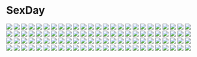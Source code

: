 # SexDay
![](https://konachan.com/image/d0f77f5815adcff244b78113744ae259/Konachan.com%20-%2067432%20gagraphic%20haku_%28sabosoda%29%20jpeg_artifacts%20logo%20sword%20watermark%20weapon.jpg)
![](https://konachan.com/image/a1386508f8c2b33b375ac873ae3b6df7/Konachan.com%20-%2025280%20bicolored_eyes%20doll%20rozen_maiden%20suiseiseki.jpg)
![](https://konachan.com/image/9ccd55474186914f46b5a22623c64f93/Konachan.com%20-%20136645%20black_hair%20blue_eyes%20brown_eyes%20brown_hair%20choker%20hat%20kamijou_touma%20misaka_mikoto%20santa_costume%20santa_hat%20shaeran%20short_hair%20tears%20wink.jpg)
![](https://konachan.com/image/03b1e971bb02096dc97caae49b8d256b/Konachan.com%20-%20102366%20amatsuka_hotaru%20ass%20baby_princess%20bra%20brown_eyes%20brown_hair%20kusaka_souji%20panties%20underwear.jpg)
![](https://konachan.com/image/7655ee1b85049d9308e69a7c5c7afc3b/Konachan.com%20-%20155152%202girls%20blonde_hair%20blush%20breasts%20elbow_gloves%20fresh_precure%21%20gloves%20higashi_setsuna%20momozono_love%20nipples%20pink_hair%20precure%20tribadism%20yuri.jpg)
![](https://konachan.com/image/da49bee70545b4717305b7df47e233f4/Konachan.com%20-%20143313%20blonde_hair%20blush%20byruu%20chibi%20dress%20green_eyes%20group%20headband%20layla_%28orange_smile_single%29%20long_hair%20marron%20ribbons%20rion%20thighhighs%20umbrella.jpg)
![](https://konachan.com/image/804cc49d3bab14a4b3e627e12983602c/Konachan.com%20-%20216952%20armor%20japanese_clothes%20katana%20moon%20original%20pixiv_fantasia%20ponytail%20samurai%20sisamo%20sword%20weapon.jpg)
![](https://konachan.com/image/38f0a122f894627611a72dd2f56d68fd/Konachan.com%20-%20200563%20animal%20caring201%20cat%20clouds%20original%20scenic%20sky.jpg)
![](https://konachan.com/image/44c5a20d81a7bfb6ef17978051b78254/Konachan.com%20-%2039511%20animal_ears%20blue_hair%20catgirl%20jpeg_artifacts%20kyouran_kazoku_nikki%20long_hair%20tail%20thighhighs%20yellow_eyes.jpg)
![](https://konachan.com/image/ae01ac8039480c5498c06c9568588366/Konachan.com%20-%20279598%20animal%20ball%20beach%20bikini%20breasts%20cleavage%20drink%20food%20fruit%20hat%20pink_hair%20shade%20short_hair%20sunglasses%20swimsuit%20tree%20umbrella%20water%20wings%20yueyue.jpg)
![](https://konachan.com/image/f6929e6323a961568ef513a502622d5a/Konachan.com%20-%20187977%20censored%20gloves%20green_hair%20otonashi_kiruko%20penis%20sex%20shinmai_fukei_kiruko-san.jpg)
![](https://konachan.com/image/49dad7e326cc6c3080fc7da919605c23/Konachan.com%20-%2079361%20archbishop%20blonde_hair%20clouds%20ragnarok_online%20staff%20stockings%20zoom_layer.jpg)
![](https://konachan.com/image/ab0e1e44fd4beee8b22e0aee4dc8cd61/Konachan.com%20-%2011846%20bra%20breasts%20brown_eyes%20brown_hair%20cleavage%20long_hair%20skirt%20tagme%20underwear%20watermark.jpg)
![](https://konachan.com/jpeg/7390d80832cdc5a7ff321ac2ca482b61/Konachan.com%20-%20135142%202girls%20brown_eyes%20brown_hair%20clouds%20dress%20forest%20gray_eyes%20long_hair%20nijou_noriko%20purple_hair%20sakaki_maki%20short_hair%20sky%20toudou_shimako%20tree%20water.jpg)
![](https://konachan.com/jpeg/9182bd07adab767088c7228f54820c93/Konachan.com%20-%20255096%20anus%20ass%20breasts%20brown_hair%20bug_system%20censored%20game_cg%20long_hair%20navel%20nipples%20no_bra%20nopan%20nude%20pussy%20red_eyes%20skirt%20stockings%20thighhighs%20twintails.jpg)
![](https://konachan.com/image/83a3148c43108cca4f5819d4ac09e4c8/Konachan.com%20-%2085665%20blue_eyes%20chibi%20guitar%20hatsune_miku%20headphones%20instrument%20kagamine_len%20kagamine_rin%20kaito%20long_hair%20male%20meiko%20microphone%20short_hair%20vocaloid.jpg)
![](https://konachan.com/image/29c2ae9edf18d001b0162efeb8fddf23/Konachan.com%20-%20101240%20aqua_eyes%20aqua_hair%20glasses%20hatsune_miku%20headphones%20kirin404%20long_hair%20skirt%20vocaloid.jpg)
![](https://konachan.com/image/24874f68ce33194fe7f47004a5443680/Konachan.com%20-%2025040%20ball%20beach%20bikini%20genshiken%20kasukabe_saki%20kio_shimoku%20kousaka_makoto%20ohno_kanako%20sasahara_kanji%20summer%20swimsuit%20tanaka_souichirou%20water.jpg)
![](https://konachan.com/jpeg/84c9f6755eb1aa76920e2344978ab2c3/Konachan.com%20-%206112%20azumanga_daioh%20kagura%20takino_tomo.jpg)
![](https://konachan.com/image/efd9184ac3d19a93dd4e68de34dea306/Konachan.com%20-%2022182%20ai_yori_aoshi%20japanese_clothes%20kimono%20sakuraba_aoi%20water.jpg)
![](https://konachan.com/image/b466d9c422df9bcfe953abb3c82d412a/Konachan.com%20-%2076700%20akiyama_mio%20k-on%21%20swimsuit.jpg)
![](https://konachan.com/jpeg/21b4f1a430f9d3173cd0090ea6a15439/Konachan.com%20-%20190651%20armor%20artoria_pendragon_%28all%29%20blonde_hair%20dress%20fate_%28series%29%20fate_stay_night%20green_eyes%20haribote_%28tarao%29%20ribbons%20saber.jpg)
![](https://konachan.com/image/e3b89979d86fd37f479af054f491ff3a/Konachan.com%20-%2079054%20akiyama_mio%20hirasawa_yui%20k-on%21%20kotobuki_tsumugi%20nakano_azusa%20tainaka_ritsu.jpg)
![](https://konachan.com/image/517974366937d41cf59f22c649c3d6f8/Konachan.com%20-%20127223%20bachou%20bra%20hiratsuka_tomoya%20kanu%20koihime_musou%20kouchuu%20navel%20panties%20tagme%20underwear%20water.jpg)
![](https://konachan.com/jpeg/f58f149a38df49b4820177a96fc6ce5f/Konachan.com%20-%20282129%20bikini%20blue_eyes%20blush%20brown_hair%20cameltoe%20cura%20flat_chest%20game_cg%20loli%20long_hair%20lose%20monobeno%20navel%20swimsuit%20tan_lines%20twintails%20wristwear.jpg)
![](https://konachan.com/image/10746616048582f654497ba4a0d803b5/Konachan.com%20-%2086650%20blazblue%20blonde_hair%20cake%20dress%20food%20halloween%20petals%20pumpkin%20rachel_alucard%20red_eyes%20shiokonbu%20valkenhayn_r_hellsing%20wings.jpg)
![](https://konachan.com/jpeg/05c456a48a09e616045c5c9d3861297f/Konachan.com%20-%20208448%20aki_shizuha%20ass%20censored%20footjob%20panties%20penis%20socks%20touhou%20underwear.jpg)
![](https://konachan.com/image/a3443ccba6e1c60edb2a1344bd999ecb/Konachan.com%20-%20158289%20building%20clouds%20matsura_ichirou%20nobody%20original%20scenic%20signed%20sky.jpg)
![](https://konachan.com/image/27e1aced6c1cdae15545d78e8bb43952/Konachan.com%20-%20111805%20angel%20blonde_hair%20brown_hair%20dress%20emil_chronicle_online%20green_eyes%20gun%20rainbow%20senano-yu%20tagme_%28character%29%20weapon%20wings.jpg)
![](https://konachan.com/jpeg/c48731b2e61039f2f388f9babf2cdc6b/Konachan.com%20-%20290504%20aqua_eyes%20building%20city%20cropped%20fireworks%20haribote_%28tarao%29%20headphones%20japanese_clothes%20long_hair%20mask%20nakano_miku%20night%20red_hair%20waifu2x%20yukata.jpg)
![](https://konachan.com/jpeg/1845b88a5a1a11a7fd9f4eaa9b7508fa/Konachan.com%20-%20236715%20coca_cola%20cuteahermit%20leaves%20nobody%20original%20scenic%20tree.jpg)
![](https://konachan.com/jpeg/fda4d33428e5aa29a50adb0ee5f95ac2/Konachan.com%20-%20295997%20breasts%20cape%20cleavage%20dress%20gray_hair%20long_hair%20moon%20night%20original%20pink_eyes%20pointed_ears%20ppyono%20snow%20snowman%20thighhighs%20wings.jpg)
![](https://konachan.com/jpeg/f44d9a92c5203a19d0b1a34787490fee/Konachan.com%20-%20110050%20blush%20christmas%20hayate_no_gotoku%20katsura_hinagiku%20pink_hair%20santa_costume%20thighhighs%20transparent%20vector%20zettai_ryouiki.jpg)
![](https://konachan.com/jpeg/8ca407af05a440bb4b47564acee33b08/Konachan.com%20-%20271274%20bed%20boots%20bra%20breasts%20brown_hair%20cum%20long_hair%20navel%20nipples%20open_shirt%20panties%20ponytail%20sento_isuzu%20sex%20skirt%20suzu_danna%20thighhighs%20underwear%20uniform.jpg)
![](https://konachan.com/image/24ba239223426085f5339ae1b2052ff2/Konachan.com%20-%2078657%20blonde_hair%20blush%20brown_hair%20fireworks%20flowers%20green_eyes%20green_hair%20group%20hat%20kimono%20long_hair%20red_eyes%20ribbons%20shou_mai%20touhou%20witch%20yellow_eyes.jpg)
![](https://konachan.com/jpeg/a75dc70389edf0e601ba9f43ba22a9cb/Konachan.com%20-%20198436%20blush%20bra%20breasts%20censored%20close%20game_cg%20long_hair%20minori%20mizuno_sao%20nipples%20pussy%20spread_legs%20spread_pussy%20tsuzuki_haruka%20underwear%20wet.jpg)
![](https://konachan.com/image/42e76c594a271484492d3d298fd66271/Konachan.com%20-%2017954%20izumi_konata%20lucky_star.jpg)
![](https://konachan.com/image/efd9184ac3d19a93dd4e68de34dea306/Konachan.com%20-%2022182%20ai_yori_aoshi%20japanese_clothes%20kimono%20sakuraba_aoi%20water.jpg)
![](https://konachan.com/image/fdf8c2ad8096a412629ea378e1a4c54f/Konachan.com%20-%2037942%20aquaplus%20game_cg%20leaf%20mitsumi_misato%20to_heart%20to_heart_2%20yuzuhara_konomi.jpg)
![](https://konachan.com/image/4185361cde78d8c17880184fde415e18/Konachan.com%20-%20175913%20blue_eyes%20blue_hair%20clouds%20hatsune_miku%20long_hair%20nao_0426%20skirt%20sky%20stars%20thighhighs%20tie%20twintails%20vocaloid.jpg)
![](https://konachan.com/image/d19154894c38969e9cc9d3004775e857/Konachan.com%20-%20295473%20fu-ta%20original%20panties%20striped_panties%20translation_request%20underwear%20usami_taiga.jpg)
![](https://konachan.com/image/9cc34d7e3c32f8b16ba79d6aee3c64b4/Konachan.com%20-%20129184%20blastoise%20charizard%20dialga%20giratina%20groudon%20hat%20ho-oh%20kyogre%20lugia%20palkia%20pikachu%20pokemon%20ponytail%20reshiram%20scarf%20torute%20touya%20venusaur%20zekrom.jpg)
![](https://konachan.com/jpeg/e697ea8e6125bce36b0aa2a16e431c93/Konachan.com%20-%2093207%20blue_eyes%20elrowa%20fang%20japanese_clothes%20kousaka_kirino%20lolita_fashion%20long_hair%20orange_hair%20thighhighs%20white%20yukata%20zettai_ryouiki.jpg)
![](https://konachan.com/image/b2c24f07d6756eef12e267c3c972cd57/Konachan.com%20-%20305792%20arknights%20blush%20bra%20breasts%20cleavage%20gray_hair%20headdress%20long_hair%20nun%20panties%20red_eyes%20rix2118%20specter_%28arknights%29%20thighhighs%20underwear%20white.jpg)
![](https://konachan.com/jpeg/fd33b7248ec9fa2822b18c4ed9a801d8/Konachan.com%20-%20297721%20fate_grand_order%20fate_%28series%29%20food%20fruit%20tym_taro%20yang_guifei_%28fate_grand_order%29.jpg)
![](https://konachan.com/jpeg/3cbbe52a7548680eb966c361813e30cd/Konachan.com%20-%20297637%20animal_ears%20blonde_hair%20flowers%20japanese_clothes%20kimono%20mousegirl%20original%20yellow_eyes%20yuzuyomogi.jpg)
![](https://konachan.com/jpeg/5caeb6fea21383028c507253030c3daa/Konachan.com%20-%20114372%20blue_eyes%20blush%20bondage%20breasts%20game_cg%20nipples%20nopan%20purple_hair%20rance_quest%20zoom_layer.jpg)
![](https://konachan.com/jpeg/403851c6520b83f1bb78907b7a3cd7b7/Konachan.com%20-%20127147%20apricot_cherry%20black_hair%20blush%20breasts%20game_cg%20hisamekawa_shizuku%20long_hair%20nipples%20nopan%20oshirikko_venus%20sex%20toma_%28asagayatei%29%20wet.jpg)
![](https://konachan.com/image/8e093284e545d93cf51d35f504425c68/Konachan.com%20-%20163715%20ass%20black_eyes%20black_hair%20boots%20breasts%20christmas%20hat%20nipple_slip%20panties%20santa_costume%20santa_hat%20tagme%20tagme_%28artist%29%20underwear.jpg)
![](https://konachan.com/image/35b65f68098bd96e733a1143353afee1/Konachan.com%20-%20178920%20hatsune_miku%20tagme%20umiko_%28munemiu%29%20vocaloid.jpg)
![](https://konachan.com/jpeg/f0983b26a3a9d372af46a6dc9d394e25/Konachan.com%20-%20223998%20choker%20food%20green_eyes%20green_hair%20gumi%20long_hair%20skirt%20thighhighs%20torigoe_takumi%20vocaloid%20waifu2x.jpg)
![](https://konachan.com/image/7a5f06c406b712e75270f61b8393ea2a/Konachan.com%20-%20116634%20bikini%20blonde_hair%20breasts%20cleavage%20hat%20mikuni_saho%20milla_maxwell%20pink_eyes%20swimsuit%20tales_of_xillia.jpg)
![](https://konachan.com/image/b0f0f67a70f10dd0a035c5257f72c575/Konachan.com%20-%20184595%20hatsune_miku%20nabisuke%20vocaloid.jpg)
![](https://konachan.com/image/4ecba7473ddb631591ffd4d23028c2b9/Konachan.com%20-%20112601%205_nenme_no_houkago%20blush%20kantoku%20kurumi_%28kantoku%29%20original%20purple_eyes%20scan%20school_uniform%20tagme%20thighhighs%20third-party_edit%20tie%20twintails.jpg)
![](https://konachan.com/jpeg/f17e995af7ec153a92af1b1a0942420b/Konachan.com%20-%2088098%20darker_than_black%20no_bra%20nude%20purple_eyes%20short_hair%20white%20yin.jpg)
![](https://konachan.com/image/4c927111f51f3ea4da389d0e370cedae/Konachan.com%20-%20304452%20bikini%20breasts%20censored%20cleavage%20cum%20fellatio%20god_eater%20god_eater_burst%20kusunoki_rikka%20lolicept%20swimsuit.jpg)
![](https://konachan.com/image/60aec8b46fac3d94c7bb09a324883fc8/Konachan.com%20-%2059520%20bakemonogatari%20close%20monogatari_%28series%29%20sengoku_nadeko%20vector.jpg)
![](https://konachan.com/image/2d2be48b5f555284736f871fb1bdd452/Konachan.com%20-%20235996%20afukuro%20anthropomorphism%20bikini%20blue_eyes%20blush%20breasts%20cameltoe%20gray_hair%20open_shirt%20pantyhose%20school_uniform%20short_hair%20spread_legs%20swimsuit.jpg)
![](https://konachan.com/jpeg/b7a030e89cffa1c247884c8fdf5f603a/Konachan.com%20-%20100424%20all_male%20brown_eyes%20brown_hair%20hatsuko%20male%20original%20rain%20short_hair%20umbrella%20water.jpg)
![](https://konachan.com/jpeg/0f1aefe0e9f533727ddce3cb074da6d7/Konachan.com%20-%20260079%20animal%20anthropomorphism%20aqua_eyes%20bikini%20breasts%20failure_penguin%20miss_cloud%20navel%20note_%28aoiro_clip%29%20penguin%20short_hair%20swimsuit%20water.jpg)
![](https://konachan.com/image/d4ae1483e13fbe6180ad3aacd7f93422/Konachan.com%20-%20254083%20apron%20aqua_eyes%20blue_eyes%20blue_hair%20bow%20brown_eyes%20brown_hair%20christmas%20group%20hat%20long_hair%20precure%20red_eyes%20red_hair%20santa_hat%20scan%20short_hair.jpg)
![](https://konachan.com/jpeg/167374fa3ce3f33257791b3b37c150de/Konachan.com%20-%20264700%20apron%20ass%20barefoot%20blush%20censored%20flat_chest%20ginhaha%20gradient%20gray%20naked_apron%20neko_musume%20ponytail%20purple_hair%20pussy%20short_hair%20yellow_eyes.jpg)
![](https://konachan.com/image/6e31c50fb618f901c628d2fc3070e3c8/Konachan.com%20-%20177801%20anthropomorphism%20ass%20barefoot%20blush%20brown_eyes%20brown_hair%20kaga_%28kancolle%29%20kantai_collection%20panties%20ponytail%20skirt%20underwear%20yukiru_akitera.jpg)
![](https://konachan.com/image/fbac12f02712bbec989b72f47307c3b2/Konachan.com%20-%2016686%20nanao_naru%20rainbow_colored_icecream%20thighhighs.jpg)
![](https://konachan.com/image/a418fe94c171158eb2e929b4349b4588/Konachan.com%20-%2025831%20fate_%28series%29%20fate_stay_night%20purple_hair%20rider%20type-moon%20weapon.jpeg)
![](https://konachan.com/image/0223e6899945f82bdda4f91fec453854/Konachan.com%20-%2015179%20cloud_strife%20final_fantasy%20final_fantasy_vii%20final_fantasy_vii_advent_children%20kadaj.jpg)
![](https://konachan.com/jpeg/799ce5b4967b331ffa4ca2ad2baeff91/Konachan.com%20-%20177099%20atou_ai%20food%20fruit%20game_cg%20garden_soft%20ice_cream%20long_hair%20love_replica%20pocky%20takada_kazuhiro%20twintails.jpg)
![](https://konachan.com/jpeg/6c1fa966a2743a72e0a426e089b5c96d/Konachan.com%20-%2045308%20bloomers%20kirisame_marisa%20orange%20touhou%20witch.jpg)
![](https://konachan.com/image/12e4483e7941dd878f4510b7abcff9dc/Konachan.com%20-%20243659%20aliasing%20aqua_eyes%20beach%20clouds%20dress%20fate_grand_order%20fate_%28series%29%20long_hair%20re%3Arin%20sky%20summer_dress%20twintails%20water.jpg)
![](https://konachan.com/image/e42f5222a5dbb97633369bb02cb78d4e/Konachan.com%20-%20279934%20amatsukiryoyu%20aqua_eyes%20aqua_hair%20hatsune_miku%20instrument%20long_hair%20paper%20piano%20thighhighs%20tie%20twintails%20vocaloid%20zettai_ryouiki.jpg)
![](https://konachan.com/image/2c0398b1f5eaeb14f6e46e9b8e5d83b2/Konachan.com%20-%2098424%20mahou_shoujo_madoka_magica%20miki_sayaka%20sakura_kyouko.jpg)
![](https://konachan.com/image/d3d7e072d3f1a3b23663bf2beb6ec6a3/Konachan.com%20-%2036596%20chidori_kaname%20close%20full_metal_panic.jpg)
![](https://konachan.com/image/781a142b7740f1e562611d1e56cd3246/Konachan.com%20-%2043755%20chibi%20dress%20horiuchi_sana%20murakami_suigun%20pia_carrot%20thighhighs%20wings%20zoom_layer.jpg)
![](https://konachan.com/jpeg/791dab6b71b933d98124b35e0799676f/Konachan.com%20-%2051462%20k-on%21%20transparent%20vector%20yamanaka_sawako.jpg)
![](https://konachan.com/image/691259f1a690f348573c164ed5520c65/Konachan.com%20-%20205217%20blue_eyes%20brown_hair%20crown%20fukumitsu_%28kirarirorustar%29%20jpeg_artifacts%20princess_daisy%20sport%20super_mario%20tennis%20white.jpg)
![](https://konachan.com/image/d595eff99f2082ba8ed912ee04276ed8/Konachan.com%20-%20143702%20ass%20blush%20cule_zeria%20dakara_boku_wa_h_ga_dekinai%20festival%20food%20fujii_yui%20japanese_clothes%20megami%20panties%20scan%20summer%20underwear%20yukata.jpg)
![](https://konachan.com/jpeg/0e63d94eeb5817aa3921cb34d62089c5/Konachan.com%20-%20283020%20akusera%20anus%20ass%20breasts%20brown_eyes%20game_cg%20long_hair%20nipples%20nopan%20pink_hair%20pussy%20pussy_juice%20reminiscence%20sideboob%20tomose_shunsaku%20uncensored.jpg)
![](https://konachan.com/image/1eb38c4346dcdfdd617222ea0b59c9fc/Konachan.com%20-%20298286%20car%20gray%20gray_eyes%20gray_hair%20long_hair%20original%20pantyhose%20renatus-z%20skirt%20tie.jpg)
![](https://konachan.com/image/b4c0c44101f78c02d3adfa6b867db285/Konachan.com%20-%2061077%20hime_to_boin%20sano_toshihide.jpg)
![](https://konachan.com/image/9f077dd0496747f34e102c3254540da0/Konachan.com%20-%20287110%20animal%20ass%20brown_hair%20cat%20catgirl%20kneehighs%20matsuzaki_miyuki%20original%20panties%20school_uniform%20short_hair%20skirt%20tail%20underwear%20yellow_eyes.jpg)
![](https://konachan.com/jpeg/142f13b7d85e1f57b63b8845793f848a/Konachan.com%20-%20263337%20flandre_scarlet%20hinanawi_tenshi%20koakuma%20patchouli_knowledge%20tagme_%28artist%29%20touhou.jpg)
![](https://konachan.com/jpeg/83e86426d11c1332bc6ac1b66d06fc80/Konachan.com%20-%2086058%20blonde_hair%20kuroi_nanako%20lucky_star%20white.jpg)
![](https://konachan.com/image/586b54fa1900918bc9b17d24fb1485d0/Konachan.com%20-%2014290%20tagme.jpg)
![](https://konachan.com/jpeg/d0dc1168b68fc118198180cb65c7cf2e/Konachan.com%20-%20296566%202girls%20anthropomorphism%20azur_lane%20blue_eyes%20blush%20breasts%20brown_hair%20cleavage%20goth-loli%20gray_hair%20hinot%20lolita_fashion%20long_hair%20red_eyes%20twintails.jpg)
![](https://konachan.com/jpeg/c88caff2e5f3a68129e7c5872b09b591/Konachan.com%20-%206372%20black_hair%20blonde_hair%20brown_eyes%20gray_hair%20hakurei_reimu%20hat%20izayoi_sakuya%20kirisame_marisa%20maid%20miko%20parody%20ribbons%20scarf%20touhou%20witch.jpg)
![](https://konachan.com/image/e882dbdd8d15337284428109646f02fc/Konachan.com%20-%207922%20bikini%20brown_hair%20dead_or_alive%20swimsuit%20tagme.jpg)
![](https://konachan.com/jpeg/a3f2d766bd164830be30beb75721d5bb/Konachan.com%20-%2050890%20k-on%21%20nakano_azusa.jpg)
![](https://konachan.com/image/8c29aa58d1655578afcd9b657fb6fc76/Konachan.com%20-%20188453%200000_%28byoubyou%29%20animal%20bird%20fairy%20forest%20grass%20leaves%20luna_child%20scenic%20stairs%20touhou%20tree%20umbrella.jpg)
![](https://konachan.com/jpeg/21c9a261d18b8cd076b893d85bbdc1fa/Konachan.com%20-%20216796%20aso_kiriri%20blonde_hair%20bow%20breasts%20cleavage%20game_cg%20nitroplus%20oosaki_shinya%20pool%20purple_eyes%20tokyo_necro%20water.jpg)
![](https://konachan.com/image/2225b05af824b83841898f9e00d51a2d/Konachan.com%20-%20187911%20blonde_hair%20breasts%20cleavage%20hat%20long_hair%20purple_eyes%20rikapo%20thighhighs%20touhou%20yakumo_yukari.jpg)
![](https://konachan.com/image/3bdda4612f5199b7ac6f2087d6547543/Konachan.com%20-%20168545%20black_hair%20blush%20close%20game_cg%20headband%20long_hair%20nitroplus%20purple_eyes%20school_uniform%20sone_miyuki%20sunset%20tsuji_santa.jpg)
![](https://konachan.com/image/152cd9cc1ec777970175234f7a18c9ed/Konachan.com%20-%20229763%20mike.zen%20rin_%28shelter%29%20shelter.jpg)
![](https://konachan.com/image/d414e5e3d95b87257e107fd0a2048ec1/Konachan.com%20-%2036901%20flowers%20keiyaku_no_kuroneko%20school_uniform.jpg)
![](https://konachan.com/jpeg/942f275b7a1e0e468d54af05892e0074/Konachan.com%20-%20240783%20breasts%20building%20city%20fang%20gloves%20green_hair%20mivit%20original%20red_eyes%20scarf%20watermark%20weapon.jpg)
![](https://konachan.com/jpeg/d6199ff3a785e292571ee9fd8bbbb6b0/Konachan.com%20-%20294868%20ayuma_sayu%20blonde_hair%20blue_eyes%20blush%20breasts%20campus%20censored%20game_cg%20kujou_alice%20long_hair%20nipples%20open_shirt%20paizuri%20ribbons%20school_uniform.jpg)
![](https://konachan.com/jpeg/0526b7e6b6155f153d690f028685a15c/Konachan.com%20-%20133389%20kuroboshi_kouhaku%20palette_%28yumeiro_happy_end%29%20sketch%20tail%20twintails%20white%20yumeiro_happy_end.jpg)
![](https://konachan.com/jpeg/c16c71a0b66140138b94d02b737d8b1e/Konachan.com%20-%20250016%202girls%20animal%20annin_doufu%20bikini%20bird%20breasts%20brown_hair%20cleavage%20clouds%20dog%20idolmaster%20long_hair%20short_hair%20sky%20swimsuit%20tree%20umbrella%20wristwear.jpg)
![](https://konachan.com/jpeg/f8da7f0c8d1ce36258686b133440b683/Konachan.com%20-%20205397%20bra%20brown_hair%20flowers%20foxgirl%20green_eyes%20long_hair%20original%20panties%20rain%20red_eyes%20skirt_lift%20summer%20twintails%20underwear%20usagihime%20water%20wet.jpg)
![](https://konachan.com/jpeg/9430c22c1fd6e79d012b5852f5c649af/Konachan.com%20-%20245826%20ass%20breasts%20censored%20cum%20fellatio%20game_cg%20kamizono_mizuki%20nipples%20nude%20penis%20purple_eyes%20purple_hair%20short_hair%20tomohiro_kai%20twintails%20utsugi_tsubaki.jpg)
![](https://konachan.com/image/6ad4cfd72931b0594f2fa241a4f50710/Konachan.com%20-%20303870%20animal_ears%20blue_eyes%20foxgirl%20japanese_clothes%20long_hair%20mask%20nibiiro_shizuka%20original%20thighhighs%20water%20white_hair%20zettai_ryouiki.jpg)
